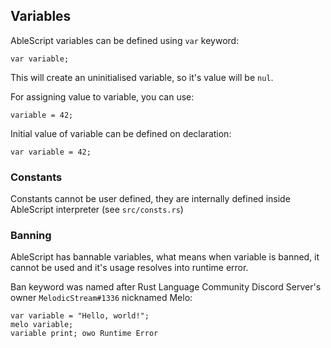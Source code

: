 ## Variables
AbleScript variables can be defined using `var` keyword:
```ablescript
var variable;
```
This will create an uninitialised variable, so it's value will be `nul`.

For assigning value to variable, you can use:
```ablescript
variable = 42;
```

Initial value of variable can be defined on declaration:
```ablescript
var variable = 42;
```

### Constants
Constants cannot be user defined, they are internally defined inside AbleScript interpreter (see `src/consts.rs`)

### Banning
AbleScript has bannable variables, what means when variable is banned, it cannot be used and it's usage resolves into runtime error.

Ban keyword was named after Rust Language Community Discord Server's owner `MelodicStream#1336` nicknamed Melo:
```ablescript
var variable = "Hello, world!";
melo variable;
variable print; owo Runtime Error
```
